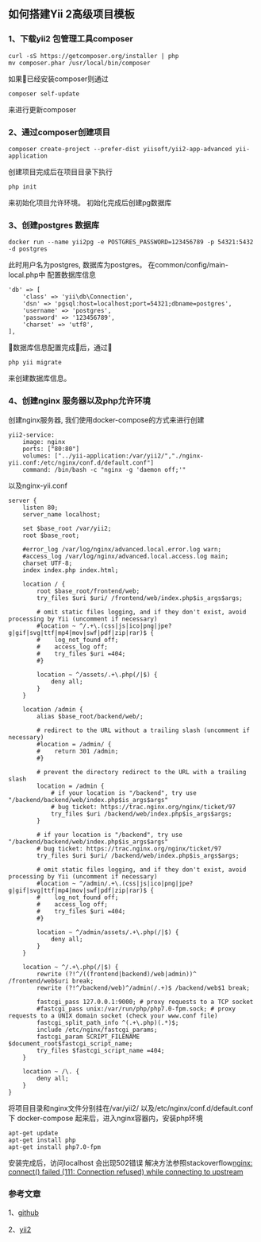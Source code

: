 ## 如何搭建Yii 2高级项目模板

### 1、下载yii2 包管理工具composer
```
curl -sS https://getcomposer.org/installer | php
mv composer.phar /usr/local/bin/composer
```
如果已经安装composer则通过
```
composer self-update
```
来进行更新composer

### 2、通过composer创建项目
```
composer create-project --prefer-dist yiisoft/yii2-app-advanced yii-application
```
创建项目完成后在项目目录下执行
```
php init
```
来初始化项目允许环境。
初始化完成后创建pg数据库

### 3、创建postgres 数据库
```
docker run --name yii2pg -e POSTGRES_PASSWORD=123456789 -p 54321:5432 -d postgres
```
此时用户名为postgres, 数据库为postgres。
在common/config/main-local.php中
配置数据库信息
```
'db' => [
    'class' => 'yii\db\Connection',
    'dsn' => 'pgsql:host=localhost;port=54321;dbname=postgres',
    'username' => 'postgres',
    'password' => '123456789',
    'charset' => 'utf8',
],
```
数据库信息配置完成后，通过
```
php yii migrate
```
来创建数据库信息。

### 4、创建nginx 服务器以及php允许环境
创建nginx服务器, 我们使用docker-compose的方式来进行创建
```
yii2-service:
    image: nginx
    ports: ["80:80"]
    volumes: ["../yii-application:/var/yii2/","./nginx-yii.conf:/etc/nginx/conf.d/default.conf"]
    command: /bin/bash -c "nginx -g 'daemon off;'"
```
以及nginx-yii.conf
```
server {
    listen 80;
    server_name localhost;

    set $base_root /var/yii2;
    root $base_root;

    #error_log /var/log/nginx/advanced.local.error.log warn;
    #access_log /var/log/nginx/advanced.local.access.log main;
    charset UTF-8;
    index index.php index.html;

    location / {
        root $base_root/frontend/web;
        try_files $uri $uri/ /frontend/web/index.php$is_args$args;

        # omit static files logging, and if they don't exist, avoid processing by Yii (uncomment if necessary)
        #location ~ ^/.+\.(css|js|ico|png|jpe?g|gif|svg|ttf|mp4|mov|swf|pdf|zip|rar)$ {
        #    log_not_found off;
        #    access_log off;
        #    try_files $uri =404;
        #}

        location ~ ^/assets/.+\.php(/|$) {
            deny all;
        }
    }

    location /admin {
        alias $base_root/backend/web/;

        # redirect to the URL without a trailing slash (uncomment if necessary)
        #location = /admin/ {
        #    return 301 /admin;
        #}

        # prevent the directory redirect to the URL with a trailing slash
        location = /admin {
            # if your location is "/backend", try use "/backend/backend/web/index.php$is_args$args"
            # bug ticket: https://trac.nginx.org/nginx/ticket/97
            try_files $uri /backend/web/index.php$is_args$args;
        }

        # if your location is "/backend", try use "/backend/backend/web/index.php$is_args$args"
        # bug ticket: https://trac.nginx.org/nginx/ticket/97
        try_files $uri $uri/ /backend/web/index.php$is_args$args;

        # omit static files logging, and if they don't exist, avoid processing by Yii (uncomment if necessary)
        #location ~ ^/admin/.+\.(css|js|ico|png|jpe?g|gif|svg|ttf|mp4|mov|swf|pdf|zip|rar)$ {
        #    log_not_found off;
        #    access_log off;
        #    try_files $uri =404;
        #}

        location ~ ^/admin/assets/.+\.php(/|$) {
            deny all;
        }
    }

    location ~ ^/.+\.php(/|$) {
        rewrite (?!^/((frontend|backend)/web|admin))^ /frontend/web$uri break;
        rewrite (?!^/backend/web)^/admin(/.+)$ /backend/web$1 break;

        fastcgi_pass 127.0.0.1:9000; # proxy requests to a TCP socket
        #fastcgi_pass unix:/var/run/php/php7.0-fpm.sock; # proxy requests to a UNIX domain socket (check your www.conf file)
        fastcgi_split_path_info ^(.+\.php)(.*)$;
        include /etc/nginx/fastcgi_params;
        fastcgi_param SCRIPT_FILENAME $document_root$fastcgi_script_name;
        try_files $fastcgi_script_name =404;
    }

    location ~ /\. {
        deny all;
    }
}
```
将项目目录和nginx文件分别挂在/var/yii2/ 以及/etc/nginx/conf.d/default.conf下
docker-compose 起来后，进入nginx容器内，安装php环境
```
apt-get update
apt-get install php
apt-get install php7.0-fpm
```
安装完成后，访问localhost 会出现502错误
解决方法参照stackoverflow[nginx: connect() failed (111: Connection refused) while connecting to upstream
](https://stackoverflow.com/questions/21524373/nginx-connect-failed-111-connection-refused-while-connecting-to-upstream)

### 参考文章
1、[github](https://github.com/mickgeek/yii2-advanced-one-domain-config)

2、[yii2](https://www.yiiframework.com/wiki/799/yii2-app-advanced-on-single-domain-apache-nginx)